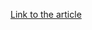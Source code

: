 [Link to the article](https://www.welivesecurity.com/en/videos/rsac-2025-wrap-up-week-security-tony-anscombe/)
